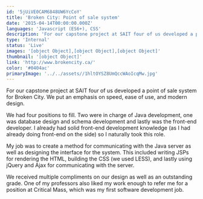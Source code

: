 ```yaml
---
id: '5jUiVE0CAM6848UW6YcCoY'
title: 'Broken City: Point of sale system'
date: '2015-04-14T00:00:00.000Z'
languages: 'Javascript (ES6+), CSS'
description: 'For our capstone project at SAIT four of us developed a point of sale system for Broken City. We put an emphasis on speed, ease of use, and modern design.'
type: 'Internal'
status: 'Live'
images: '[object Object],[object Object],[object Object]'
thumbnail: '[object Object]'
link: 'http://www.brokencity.ca/'
color: '#0404ac'
primaryImage: '../../assets//1hltOYSZ8UmQccWAoIcqMw.jpg'
---
```


For our capstone project at SAIT four of us developed a point of sale system for Broken City. We put an emphasis on speed, ease of use, and modern design.

We had four positions to fill. Two were in charge of Java development, one was database design and schema development and lastly was the front-end developer. I already had solid front-end development knowledge (as I had already doing front-end on the side) so I naturally took this role.

My job was to create a method for communicating with the Java server as well as designing the interface for the system. This included writing JSPs for rendering the HTML, building the CSS (we used LESS), and lastly using jQuery and Ajax for communicating with the server.

We received multiple compliments on our design as well as an outstanding grade. One of my professors also liked my work enough to refer me for a position at Critical Mass, which was my first software development job.
